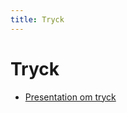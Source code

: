 ```yaml
---
title: Tryck
---
```


# Tryck

* [Presentation om tryck](https://docs.google.com/presentation/d/1-Yw-fSvqzmbmdQxmv9FwxWQ9DliXj422Zp5ioQWcME8/edit)
